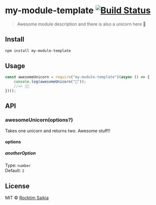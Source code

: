 # my-module-template [![Build Status](https://github.com/rocktimsaikia/my-module-template/workflows/CI/badge.svg?branch=main)](https://github.com/rocktimsaikia/my-module-template/actions?query=branch%3Amain+workflow%3ACI)

> Awesome module description and there is also a unicorn here :unicorn:

## Install

```bash
npm install my-module-template
```

## Usage

```js
const awesomeUnicorn = require("my-module-template")(async () => {
	console.log(awesomeUnicorn("🦄"));
	//=> 🦄🦄
})();
```

## API

### awesomeUnicorn(options?)

Takes one unicorn and returns two. Awesome stuff!!

#### options

##### anotherOption

Type: `number`<br>
Default: `2`

## License

MIT © [Rocktim Saikia](https://rocktim.xyz)
